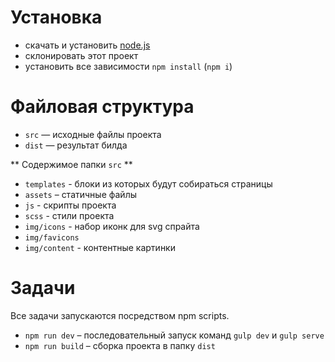 # Установка #

* скачать и установить [node.js](https://nodejs.org/en/)
* склонировать этот проект
* установить все зависимости `npm install` (`npm i`)


# Файловая структура #

* `src` — исходные файлы проекта
* `dist` — результат билда


** Содержимое папки `src` **

* `templates` - блоки из которых будут собираться страницы
* `assets` – статичные файлы
* `js` - скрипты проекта
* `scss` - стили проекта
* `img/icons` - набор иконк для svg спрайта
* `img/favicons`
* `img/content` - контентные картинки 


# Задачи #

Все задачи запускаются посредством npm scripts.

* `npm run dev` – последовательный запуск команд `gulp dev` и `gulp serve`
* `npm run build` – сборка проекта в папку `dist`

